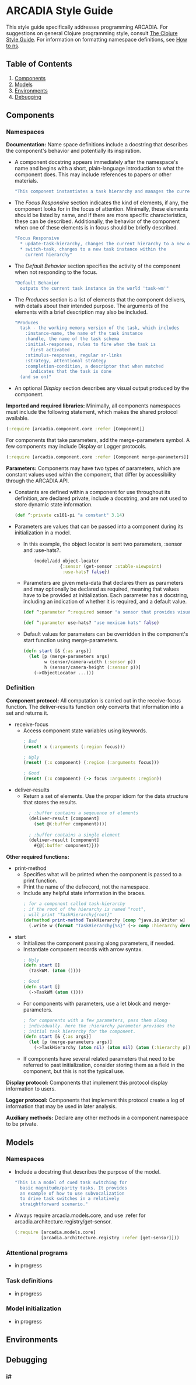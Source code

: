 # ARCADIA Style Guide

This style guide specifically addresses programming ARCADIA. For suggestions on general Clojure programming style, consult [The Clojure Style Guide](https://guide.clojure.style/). For information on formatting namespace definitions, see [How to ns](https://stuartsierra.com/2016/clojure-how-to-ns.html).

## Table of Contents
1. [Components](Components)
1. [Models](Models)
1. [Environments](Environments)
1. [Debugging](Debugging)
## Components

### Namespaces
**Documentation:** Name space definitions include a docstring that describes the component's behavior and potentially its inspiration. 

- A component docstring appears immediately after the namespace's name and begins with a short, plain-language introduction to what the component does. This may include references to papers or other materials.  

  ```Clojure 
  "This component instantiates a task hierarchy and manages the currently active task, updating it when requested. Task switching takes two cycles. First, a focal switch-task activates this component. Second, this component outputs a representation of the task that is used to update other components and an action request to adopt an attentional strategy."
  ```

- The *Focus Responsive* section indicates the kind of elements, if any, the component looks for in the focus of attention. Minimally, these elements should be listed by name, and if there are more specific characteristics, these can be described. Additionally, the behavior of the component when one of these elements is in focus should be briefly described.

  ```Clojure 
  "Focus Responsive
    * update-task-hierarchy, changes the current hierarchy to a new one
    * switch-task, changes to a new task instance within the
      current hierarchy"
  ```

- The *Default Behavior* section specifies the activity of the component when not responding to the focus. 

  ```Clojure 
  "Default Behavior
    outputs the current task instance in the world 'task-wm'"
  ```

- The *Produces* section is a list of elements that the component delivers, with details about their intended purpose. The arguments of the elements with a brief description may also be included. 
  
  ```Clojure 
  "Produces
    task - the working memory version of the task, which includes
      :instance-name, the name of the task instance
      :handle, the name of the task schema
      :initial-responses, rules to fire when the task is 
        first activated
      :stimulus-responses, regular sr-links
      :strategy, attentional strategy
      :completion-condition, a descriptor that when matched
        indicates that the task is done
    (and so on)"
  ```
- An optional *Display* section describes any visual output produced by the component.

**Imported and required libraries:** Minimally, all components namespaces must include the following statement, which makes the shared protocol available.
```Clojure
(:require [arcadia.component.core :refer [Component]]
```
For components that take parameters, add the merge-parameters symbol. A few components may include Display or Logger protocols.
```Clojure
(:require [arcadia.component.core :refer [Component merge-parameters]]
```

**Parameters:** Components may have two types of parameters, which are constant values used within the component, that differ by accessibility through the ARCADIA API. 

- Constants are defined within a component for use throughout its definition, are declared private, include a docstring, and are not used to store dynamic state information.

  ```Clojure
  (def ^:private cs101-pi "a constant" 3.14)
  ```

- Parameters are values that can be passed into a component during its initialization in a model.

  - In this example, the object locator is sent two parameters, :sensor and :use-hats?.
    ```Clojure
        (model/add object-locator 
                  {:sensor (get-sensor :stable-viewpoint)
                   :use-hats? false})
    ```
  - Parameters are given meta-data that declares them as parameters and may optionally be declared as required, meaning that values have to be provided at initialization. Each parameter has a docstring, including an indication of whether it is required, and a default value.
    ```Clojure
    (def ^:parameter ^:required sensor "a sensor that provides visual input (required)" nil)

    (def ^:parameter use-hats? "use mexican hats" false)
    ```
  - Default values for parameters can be overridden in the component's start function using merge-parameters.
    ```Clojure
    (defn start [& {:as args}]
      (let [p (merge-parameters args)
            w (sensor/camera-width (:sensor p))
            h (sensor/camera-height (:sensor p))]
        (->ObjectLocator ...)))
    ```

### Definition

**Component protocol:** All computation is carried out in the receive-focus function. The deliver-results function only converts that information into a set and returns it.

- receive-focus
  - Access component state variables using keywords.
    ```Clojure
    ; Bad
    (reset! x (:arguments (:region focus)))

    ; Ugly
    (reset! (:x component) (:region (:arguments focus)))

    ; Good
    (reset! (:x component) (-> focus :arguments :region))
    ```
- deliver-results
  - Return a set of elements. Use the proper idiom for the data structure that stores the results.
    ```Clojure
      ; :buffer contains a seqeuence of elements
      (deliver-result [component]
        (set @(:buffer component))))
      
      ; :buffer contains a single element
      (deliver-result [component]
        #{@(:buffer component)}))
    ```
**Other required functions:**

- print-method
  - Specifies what will be printed when the component is passed to a print function. 
  - Print the name of the defrecord, not the namespace.
  - Include any helpful state information in the braces.
    ```Clojure
    ; for a component called task-hierarchy
    ; if the root of the hierarchy is named "root", 
    ; will print "TaskHierarchy{root}"
    (defmethod print-method TaskHierarchy [comp ^java.io.Writer w]
      (.write w (format "TaskHierarchy{%s}" (-> comp :hierarchy deref :top))))
    ```
- start
  - Initializes the component passing along parameters, if needed.
  - Instantiate component records with arrow syntax.
    ```Clojure
    ; Ugly
    (defn start []
      (TaskWM. (atom ())))

    ; Good
    (defn start []
      (->TaskWM (atom ())))
    ```
  - For components with parameters, use a let block and merge-parameters.
    ```Clojure
    ; for components with a few parameters, pass them along 
    ; individually. here the :hierarchy parameter provides the 
    ; initial task hierarchy for the component.
    (defn start [& {:as args}]
      (let [p (merge-parameters args)]
        (->TaskHierarchy (atom nil) (atom nil) (atom (:hierarchy p)))))
    ```
  - If components have several related parameters that need to be referred to past initialization, consider storing them as a field in the component, but this is not the typical use.

**Display protocol:** Components that implement this protocol display information to users.

**Logger protocol:** Components that implement this protocol create a log of information that may be used in later analysis.

**Auxiliary methods:** Declare any other methods in a component namespace to be private.


## Models

### Namespaces
- Include a docstring that describes the purpose of the model.
  ```Clojure
  "This is a model of cued task switching for 
    basic magnitude/parity tasks. It provides 
    an example of how to use subvocalization 
    to drive task switches in a relatively
    straightforward scenario."
  ```
- Always require arcadia.models.core, and use :refer for arcadia.architecture.registry/get-sensor.
  ```Clojure
  (:require [arcadia.models.core]
            [arcadia.architecture.registry :refer [get-sensor]]))
  ```

### Attentional programs
- in progress

### Task definitions
- in progress

### Model initialization
- in progress

## Environments

## Debugging

### i#